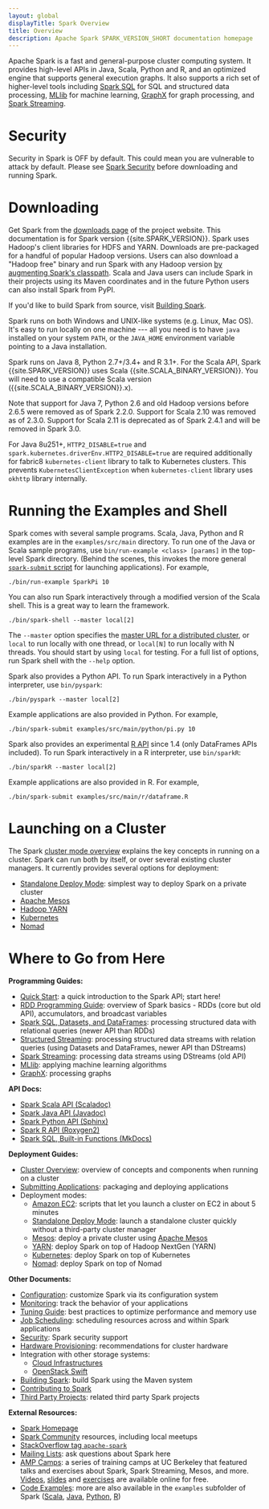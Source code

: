 ```yaml
---
layout: global
displayTitle: Spark Overview
title: Overview
description: Apache Spark SPARK_VERSION_SHORT documentation homepage
---
```


Apache Spark is a fast and general-purpose cluster computing system.
It provides high-level APIs in Java, Scala, Python and R,
and an optimized engine that supports general execution graphs.
It also supports a rich set of higher-level tools including [Spark SQL](sql-programming-guide.html) for SQL and structured data processing, [MLlib](ml-guide.html) for machine learning, [GraphX](graphx-programming-guide.html) for graph processing, and [Spark Streaming](streaming-programming-guide.html).

# Security

Security in Spark is OFF by default. This could mean you are vulnerable to attack by default.
Please see [Spark Security](security.html) before downloading and running Spark.

# Downloading

Get Spark from the [downloads page](https://spark.apache.org/downloads.html) of the project website. This documentation is for Spark version {{site.SPARK_VERSION}}. Spark uses Hadoop's client libraries for HDFS and YARN. Downloads are pre-packaged for a handful of popular Hadoop versions.
Users can also download a "Hadoop free" binary and run Spark with any Hadoop version
[by augmenting Spark's classpath](hadoop-provided.html).
Scala and Java users can include Spark in their projects using its Maven coordinates and in the future Python users can also install Spark from PyPI.


If you'd like to build Spark from
source, visit [Building Spark](building-spark.html).


Spark runs on both Windows and UNIX-like systems (e.g. Linux, Mac OS). It's easy to run
locally on one machine --- all you need is to have `java` installed on your system `PATH`,
or the `JAVA_HOME` environment variable pointing to a Java installation.

Spark runs on Java 8, Python 2.7+/3.4+ and R 3.1+. For the Scala API, Spark {{site.SPARK_VERSION}}
uses Scala {{site.SCALA_BINARY_VERSION}}. You will need to use a compatible Scala version
({{site.SCALA_BINARY_VERSION}}.x).

Note that support for Java 7, Python 2.6 and old Hadoop versions before 2.6.5 were removed as of Spark 2.2.0.
Support for Scala 2.10 was removed as of 2.3.0. Support for Scala 2.11 is deprecated as of Spark 2.4.1
and will be removed in Spark 3.0.

For Java 8u251+, `HTTP2_DISABLE=true` and `spark.kubernetes.driverEnv.HTTP2_DISABLE=true` are required additionally for fabric8 `kubernetes-client` library to talk to Kubernetes clusters. This prevents `KubernetesClientException` when `kubernetes-client` library uses `okhttp` library internally.

# Running the Examples and Shell

Spark comes with several sample programs.  Scala, Java, Python and R examples are in the
`examples/src/main` directory. To run one of the Java or Scala sample programs, use
`bin/run-example <class> [params]` in the top-level Spark directory. (Behind the scenes, this
invokes the more general
[`spark-submit` script](submitting-applications.html) for
launching applications). For example,

    ./bin/run-example SparkPi 10

You can also run Spark interactively through a modified version of the Scala shell. This is a
great way to learn the framework.

    ./bin/spark-shell --master local[2]

The `--master` option specifies the
[master URL for a distributed cluster](submitting-applications.html#master-urls), or `local` to run
locally with one thread, or `local[N]` to run locally with N threads. You should start by using
`local` for testing. For a full list of options, run Spark shell with the `--help` option.

Spark also provides a Python API. To run Spark interactively in a Python interpreter, use
`bin/pyspark`:

    ./bin/pyspark --master local[2]

Example applications are also provided in Python. For example,

    ./bin/spark-submit examples/src/main/python/pi.py 10

Spark also provides an experimental [R API](sparkr.html) since 1.4 (only DataFrames APIs included).
To run Spark interactively in a R interpreter, use `bin/sparkR`:

    ./bin/sparkR --master local[2]

Example applications are also provided in R. For example,

    ./bin/spark-submit examples/src/main/r/dataframe.R

# Launching on a Cluster

The Spark [cluster mode overview](cluster-overview.html) explains the key concepts in running on a cluster.
Spark can run both by itself, or over several existing cluster managers. It currently provides several
options for deployment:

* [Standalone Deploy Mode](spark-standalone.html): simplest way to deploy Spark on a private cluster
* [Apache Mesos](running-on-mesos.html)
* [Hadoop YARN](running-on-yarn.html)
* [Kubernetes](running-on-kubernetes.html)
* [Nomad](running-on-nomad.html)

# Where to Go from Here

**Programming Guides:**

* [Quick Start](quick-start.html): a quick introduction to the Spark API; start here!
* [RDD Programming Guide](rdd-programming-guide.html): overview of Spark basics - RDDs (core but old API), accumulators, and broadcast variables
* [Spark SQL, Datasets, and DataFrames](sql-programming-guide.html): processing structured data with relational queries (newer API than RDDs)
* [Structured Streaming](structured-streaming-programming-guide.html): processing structured data streams with relation queries (using Datasets and DataFrames, newer API than DStreams)
* [Spark Streaming](streaming-programming-guide.html): processing data streams using DStreams (old API)
* [MLlib](ml-guide.html): applying machine learning algorithms
* [GraphX](graphx-programming-guide.html): processing graphs

**API Docs:**

* [Spark Scala API (Scaladoc)](api/scala/index.html#org.apache.spark.package)
* [Spark Java API (Javadoc)](api/java/index.html)
* [Spark Python API (Sphinx)](api/python/index.html)
* [Spark R API (Roxygen2)](api/R/index.html)
* [Spark SQL, Built-in Functions (MkDocs)](api/sql/index.html)

**Deployment Guides:**

* [Cluster Overview](cluster-overview.html): overview of concepts and components when running on a cluster
* [Submitting Applications](submitting-applications.html): packaging and deploying applications
* Deployment modes:
  * [Amazon EC2](https://github.com/amplab/spark-ec2): scripts that let you launch a cluster on EC2 in about 5 minutes
  * [Standalone Deploy Mode](spark-standalone.html): launch a standalone cluster quickly without a third-party cluster manager
  * [Mesos](running-on-mesos.html): deploy a private cluster using
      [Apache Mesos](https://mesos.apache.org)
  * [YARN](running-on-yarn.html): deploy Spark on top of Hadoop NextGen (YARN)
  * [Kubernetes](running-on-kubernetes.html): deploy Spark on top of Kubernetes
  * [Nomad](running-on-nomad.html): deploy Spark on top of Nomad

**Other Documents:**

* [Configuration](configuration.html): customize Spark via its configuration system
* [Monitoring](monitoring.html): track the behavior of your applications
* [Tuning Guide](tuning.html): best practices to optimize performance and memory use
* [Job Scheduling](job-scheduling.html): scheduling resources across and within Spark applications
* [Security](security.html): Spark security support
* [Hardware Provisioning](hardware-provisioning.html): recommendations for cluster hardware
* Integration with other storage systems:
  * [Cloud Infrastructures](cloud-integration.html)
  * [OpenStack Swift](storage-openstack-swift.html)
* [Building Spark](building-spark.html): build Spark using the Maven system
* [Contributing to Spark](https://spark.apache.org/contributing.html)
* [Third Party Projects](https://spark.apache.org/third-party-projects.html): related third party Spark projects

**External Resources:**

* [Spark Homepage](https://spark.apache.org)
* [Spark Community](https://spark.apache.org/community.html) resources, including local meetups
* [StackOverflow tag `apache-spark`](http://stackoverflow.com/questions/tagged/apache-spark)
* [Mailing Lists](https://spark.apache.org/mailing-lists.html): ask questions about Spark here
* [AMP Camps](http://ampcamp.berkeley.edu/): a series of training camps at UC Berkeley that featured talks and
  exercises about Spark, Spark Streaming, Mesos, and more. [Videos](http://ampcamp.berkeley.edu/6/),
  [slides](http://ampcamp.berkeley.edu/6/) and [exercises](http://ampcamp.berkeley.edu/6/exercises/) are
  available online for free.
* [Code Examples](https://spark.apache.org/examples.html): more are also available in the `examples` subfolder of Spark ([Scala]({{site.SPARK_GITHUB_URL}}/tree/master/examples/src/main/scala/org/apache/spark/examples),
 [Java]({{site.SPARK_GITHUB_URL}}/tree/master/examples/src/main/java/org/apache/spark/examples),
 [Python]({{site.SPARK_GITHUB_URL}}/tree/master/examples/src/main/python),
 [R]({{site.SPARK_GITHUB_URL}}/tree/master/examples/src/main/r))
